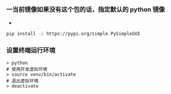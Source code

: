 


### 一当前镜像如果没有这个包的话，指定默认的 python 镜像
- 
```bash
pip install -i https://pypi.org/simple PySimpleGUI
```
### 设置终端运行环境
``` 
> python
# 使用开发虚拟环境
> source venv/bin/activate
# 退出虚拟环境
> deactivate
